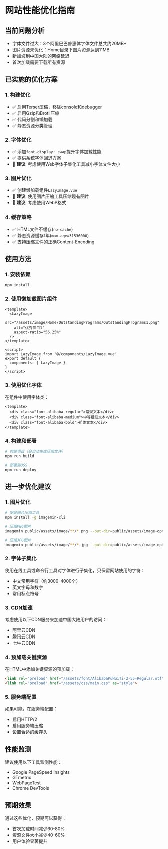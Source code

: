 # 网站性能优化指南

## 当前问题分析
- 字体文件过大：3个阿里巴巴普惠体字体文件总共约20MB+
- 图片资源未优化：Home目录下图片资源达到11MB
- 新加坡到中国大陆的网络延迟
- 首次加载需要下载所有资源

## 已实施的优化方案

### 1. 构建优化
- ✅ 启用Terser压缩，移除console和debugger
- ✅ 启用Gzip和Brotli压缩
- ✅ 代码分割和懒加载
- ✅ 静态资源分类管理

### 2. 字体优化
- ✅ 添加`font-display: swap`提升字体加载性能
- ✅ 提供系统字体回退方案
- 📝 **建议**: 考虑使用Web字体子集化工具减小字体文件大小

### 3. 图片优化
- ✅ 创建懒加载组件`LazyImage.vue`
- 📝 **建议**: 使用图片压缩工具压缩现有图片
- 📝 **建议**: 考虑使用WebP格式

### 4. 缓存策略
- ✅ HTML文件不缓存(`no-cache`)
- ✅ 静态资源缓存1年(`max-age=31536000`)
- ✅ 支持压缩文件的正确Content-Encoding

## 使用方法

### 1. 安装依赖
```bash
npm install
```

### 2. 使用懒加载图片组件
```vue
<template>
  <LazyImage 
    src="/assets/image/Home/OutstandingPrograms/OutstandingPrograms1.png"
    alt="优秀项目1"
    aspect-ratio="56.25%"
  />
</template>

<script>
import LazyImage from '@/components/LazyImage.vue'
export default {
  components: { LazyImage }
}
</script>
```

### 3. 使用优化字体
在组件中使用字体类：
```vue
<template>
  <div class="font-alibaba-regular">常规文本</div>
  <div class="font-alibaba-medium">中等粗细文本</div>
  <div class="font-alibaba-bold">粗体文本</div>
</template>
```

### 4. 构建和部署
```bash
# 构建项目（会自动生成压缩文件）
npm run build

# 部署到OSS
npm run deploy
```

## 进一步优化建议

### 1. 图片优化
```bash
# 安装图片压缩工具
npm install -g imagemin-cli

# 压缩PNG图片
imagemin public/assets/image/**/*.png --out-dir=public/assets/image-optimized --plugin=pngquant

# 压缩JPG图片
imagemin public/assets/image/**/*.jpg --out-dir=public/assets/image-optimized --plugin=mozjpeg
```

### 2. 字体子集化
使用在线工具或命令行工具对字体进行子集化，只保留网站使用的字符：
- 中文常用字符（约3000-4000个）
- 英文字母和数字
- 常用标点符号

### 3. CDN加速
考虑使用以下CDN服务来加速中国大陆用户的访问：
- 阿里云CDN
- 腾讯云CDN
- 七牛云CDN

### 4. 预加载关键资源
在HTML中添加关键资源的预加载：
```html
<link rel="preload" href="/assets/font/AlibabaPuHuiTi-2-55-Regular.otf" as="font" type="font/otf" crossorigin>
<link rel="preload" href="/assets/css/main.css" as="style">
```

### 5. 服务端配置
如果可能，在服务端配置：
- 启用HTTP/2
- 启用服务端压缩
- 设置合适的缓存头

## 性能监测
建议使用以下工具监测性能：
- Google PageSpeed Insights
- GTmetrix
- WebPageTest
- Chrome DevTools

## 预期效果
通过这些优化，预期可以获得：
- 首次加载时间减少60-80%
- 资源文件大小减少40-60%
- 用户体验显著提升 